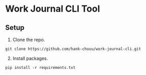 # Work Journal CLI Tool

## Setup 

1. Clone the repo.

```
git clone https://github.com/hank-chouu/work-journal-cli.git
```

2. Install packages.

```
pip install -r requirements.txt
```
